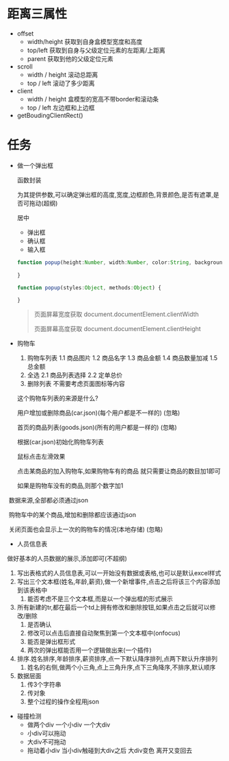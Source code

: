 # 距离三属性

+ offset
  + width/height   获取到自身盒模型宽度和高度
  + top/left  获取到自身与父级定位元素的左距离/上距离
  + parent 获取到他的父级定位元素
+ scroll
  + width / height 滚动总距离
  + top / left 滚动了多少距离
+ client
  + width / height 盒模型的宽高不带border和滚动条
  + top / left 左边框和上边框
+ getBoudingClientRect()

# 任务

+ 做一个弹出框

  函数封装

  为其提供参数,可以确定弹出框的高度,宽度,边框颜色,背景颜色,是否有遮罩,是否可拖动(超纲)

  居中

  + 弹出框
  + 确认框
  + 输入框

  ```TypeScript
  function popup(height:Number, width:Number, color:String, backgroundColor:String, havemask:Boolean, dragable:Boolean, type: string("alert")) {
      
  }
  
  function popup(styles:Object, methods:Object) {
      
  }
  ```

  > 页面屏幕宽度获取 document.documentElement.clientWidth
  >
  > 页面屏幕高度获取 document.documentElement.clientHeight

+ 购物车

  1. 购物车列表
         1.1 商品图片
         1.2 商品名字
         1.3 商品金额
         1.4 商品数量加减
         1.5 总金额
  2. 全选
         2.1 商品列表选择
         2.2 定单总价
  3. 删除列表
         不需要考虑页面图标等内容

  这个购物车列表的来源是什么?

  用户增加或删除商品(car.json)(每个用户都是不一样的) (忽略)

  首页的商品列表(goods.json)(所有的用户都是一样的)  (忽略)

  根据(car.json)初始化购物车列表

  鼠标点击左滑效果

  点击某商品的加入购物车,如果购物车有的商品 就只需要让商品的数目加1即可

  如果是购物车没有的商品,则那个数字加1



​		数据来源,全部都必须通过json

​		购物车中的某个商品,增加和删除都应该通过json



​		关闭页面也会显示上一次的购物车的情况(本地存储) (忽略)
​        

+ 人员信息表

做好基本的人员数据的展示,添加即可(不超纲)

1. 写出表格式的人员信息表,可以一开始没有数据或表格,也可以是默认excel样式
2. 写出三个文本框(姓名,年龄,薪资),做一个新增事件,点击之后将该三个内容添加到该表格中
   1. 能否考虑不是三个文本框,而是以一个弹出框的形式展示
3. 所有新建的tr,都在最后一个td上拥有修改和删除按钮,如果点击之后就可以修改/删除
   1. 是否确认
   2. 修改可以点击后直接自动聚焦到第一个文本框中(onfocus)
   3. 能否是弹出框形式
   4. 两次的弹出框能否用一个逻辑做出来(一个插件)
4. 排序.姓名排序,年龄排序,薪资排序,点一下默认降序排列,点两下默认升序排列
   1. 姓名的右侧,做两个小三角,点上三角升序,点下三角降序,不排序,默认顺序
5. 数据层面
   1. 传3个字符串
   2. 传对象
   3. 整个过程的操作全程用json





+ 碰撞检测
  + 做两个div 一个小div 一个大div
  + 小div可以拖动
  + 大div不可拖动
  + 拖动着小div 当小div触碰到大div之后 大div变色 离开又变回去